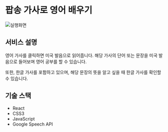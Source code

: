 # 팝송 가사로 영어 배우기

![실행화면](https://github.com/Hschan2/EverythingAboutJava/blob/master/Just-Make-Something/learnfrompop/public/screen-recording.gif?raw=true)

## 서비스 설명
영어 가사를 클릭하면 미국 발음으로 읽어줍니다. 해당 가사의 단어 또는 문장을 미국 발음으로 들어보며 영어 공부를 할 수 있습니다.   

또한, 한글 가사를 포함하고 있으며, 해당 문장의 뜻을 알고 싶을 때 한글 가사를 확인할 수 있습니다.   

## 기술 스택
* React
* CSS3
* JavaScript
* Google Speech API